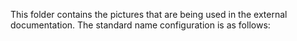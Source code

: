 This folder contains the pictures that are being used in the external documentation.
The standard name configuration is as follows: 
